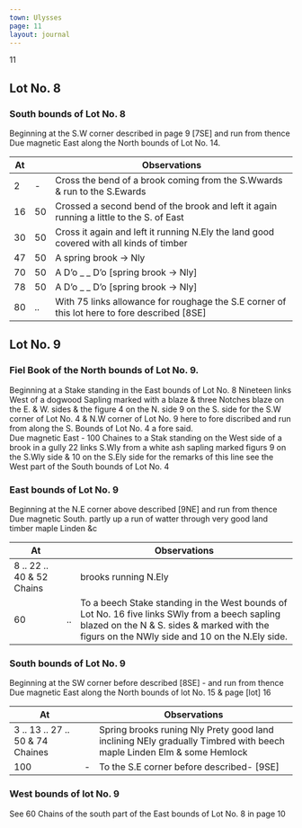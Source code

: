 ```yaml
---
town: Ulysses
page: 11
layout: journal
---
```


11

## Lot No. 8

### South bounds of Lot No. 8

Beginning at the S.W corner described in page 9 [7SE] and run from thence \
Due magnetic East along the North bounds of Lot No. 14.

| At |    | Observations |
| -- | -- | ------------ |
| 2  |- | Cross the bend of a brook coming from the S.Wwards & run to the S.Ewards
| 16 | 50 | Crossed a second bend of the brook and left it again running a little to the S. of East
| 30 | 50 | Cross it again and left it running N.Ely the land good covered with all kinds of timber
| 47 | 50 | A spring brook → Nly
| 70 | 50 | A D’o _ _ D’o [spring brook → Nly]
| 78 | 50 | A D’o _ _ D’o [spring brook → Nly]
| 80 | .. | With 75 links allowance for roughage the S.E corner of this lot here to fore described [8SE]

## Lot No. 9

### Fiel Book of the North bounds of Lot No. 9.

Beginning at a Stake standing in the East bounds of Lot No. 8 Nineteen links West of a dogwood Sapling marked with a blaze & three Notches blaze on the E. & W. sides & the figure 4 on the N. side 9 on the S. side for the S.W corner of Lot No. 4 & N.W corner of Lot No. 9 here to fore discribed and run from along the S. Bounds of Lot No. 4 a fore said. \
Due magnetic East - 100 Chaines to a Stak standing on the West side of a brook in a gully 22 links S.Wly from a white ash sapling marked figurs 9 on the S.Wly side & 10 on the S.Ely side for the remarks of this line see the West part of the South bounds of Lot No. 4

### East bounds of Lot No. 9

Beginning at the N.E corner above described [9NE] and run from thence \
Due magnetic South. partly up a run of watter through very good land timber maple Linden &c

| At |    | Observations |
| -- | -- | ------------ |
| 8 .. 22 .. 40 & 52 Chains | | brooks running N.Ely
| 60 | .. | To a beech Stake standing in the West bounds of Lot No. 16 five links SWly from a beech sapling blazed on the N & S. sides & marked with the figurs on the NWly side and 10 on the N.Ely side.

### South bounds of Lot No. 9

Beginning at the SW corner before described [8SE] - and run from thence \
Due magnetic East along the North bounds of lot No. 15 & page [lot] 16 

| At |    | Observations |
| -- | -- | ------------ |
| 3 .. 13 .. 27 .. 50 & 74 Chaines | | Spring brooks runing Nly Prety good land inclining NEly gradually Timbred with beech maple Linden Elm & some Hemlock
| 100 | - | To the S.E corner before described- [9SE]

### West bounds of lot No. 9

See 60 Chains of the south part of the East bounds of Lot No. 8 in page 10